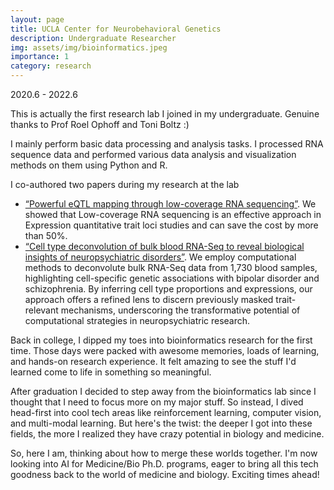 ```yaml
---
layout: page
title: UCLA Center for Neurobehavioral Genetics
description: Undergraduate Researcher
img: assets/img/bioinformatics.jpeg
importance: 1
category: research
---
```

2020.6 - 2022.6

This is actually the first research lab I joined in my undergraduate. Genuine thanks to Prof Roel Ophoff and Toni Boltz :) 

I mainly perform basic data processing and analysis tasks. I processed RNA sequence data and performed various data analysis and visualization methods on them using Python and R. 

I co-authored two papers during my research at the lab
- <a href="https://www.sciencedirect.com/science/article/pii/S2666247722000197?via%3Dihub">“Powerful eQTL
mapping through low-coverage RNA sequencing”</a>. We showed that Low-coverage RNA sequencing is an effective approach in Expression quantitative trait loci studies and can save the cost by more than 50%.
- <a href="https://www.biorxiv.org/content/10.1101/2023.05.24.542156v1.abstract">“Cell type deconvolution of bulk blood RNA-Seq to reveal biological insights of neuropsychiatric disorders”</a>. We employ computational methods to deconvolute bulk RNA-Seq data from 1,730 blood samples, highlighting cell-specific genetic associations with bipolar disorder and schizophrenia. By inferring cell type proportions and expressions, our approach offers a refined lens to discern previously masked trait-relevant mechanisms, underscoring the transformative potential of computational strategies in neuropsychiatric research.



Back in college, I dipped my toes into bioinformatics research for the first time. Those days were packed with awesome memories, loads of learning, and hands-on research experience. It felt amazing to see the stuff I'd learned come to life in something so meaningful.

After graduation I decided to step away from the bioinformatics lab since I thought that I need to focus more on my major stuff. So instead, I dived head-first into cool tech areas like reinforcement learning, computer vision, and multi-modal learning. But here's the twist: the deeper I got into these fields, the more I realized they have crazy potential in biology and medicine. 

So, here I am, thinking about how to merge these worlds together. I'm now looking into AI for Medicine/Bio Ph.D. programs, eager to bring all this tech goodness back to the world of medicine and biology. Exciting times ahead!